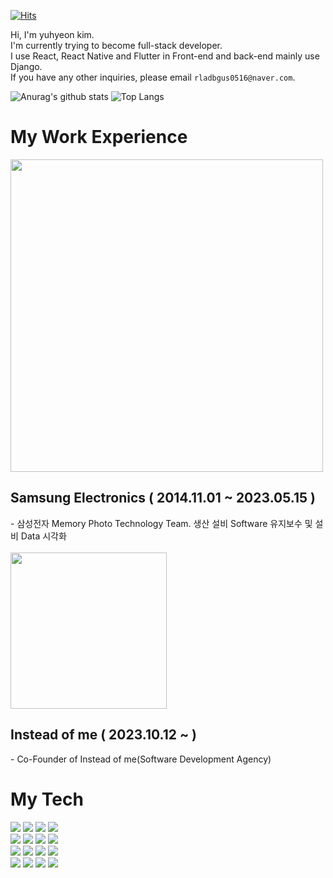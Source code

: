 [![Hits](https://hits.seeyoufarm.com/api/count/incr/badge.svg?url=https%3A%2F%2Fgithub.com%2FYuhyeon0516%2Fhit-counter&count_bg=%23003372&title_bg=%230A70E7&icon=iconify.svg&icon_color=%23FFFFFF&title=Checked&edge_flat=false)](https://hits.seeyoufarm.com)

Hi, I'm yuhyeon kim.  
I'm currently trying to become full-stack developer.  
I use React, React Native and Flutter in Front-end and back-end mainly use Django.  
If you have any other inquiries, please email `rladbgus0516@naver.com`.  

![Anurag's github stats](https://github-readme-stats.vercel.app/api?username=Yuhyeon0516&show_icons=true&theme=tokyonight)
![Top Langs](https://github-readme-stats.vercel.app/api/top-langs/?username=Yuhyeon0516&layout=compact&theme=tokyonight)


# My Work Experience
<div>
  
  <img width=500 src="https://github.com/Yuhyeon0516/Yuhyeon0516/assets/120432007/0e5d0ac0-fc17-4801-b8da-2e5d255c71a1" />

  <h2>Samsung Electronics ( 2014.11.01 ~ 2023.05.15 )</h3>
  - 삼성전자 Memory Photo Technology Team. 생산 설비 Software 유지보수 및 설비 Data 시각화
  <br/><br/>

  <img width=250 src="https://github.com/Yuhyeon0516/Yuhyeon0516/assets/120432007/a3017913-c299-43ea-b5c5-18e6641242e8" />
  <h2>Instead of me ( 2023.10.12 ~ )</h3>
  - Co-Founder of Instead of me(Software Development Agency)
</div>

<div>
  <h1>My Tech</h1>
  <img src="https://img.shields.io/badge/Swift-white?style=flat&logo=swift&logoColor=F05138"/>
  <img src="https://img.shields.io/badge/Python-white?style=flat&logo=python&logoColor=3776AB"/>
  <img src="https://img.shields.io/badge/Django-white?style=flat&logo=django&logoColor=092E20"/>
  <img src="https://img.shields.io/badge/Node.js-white?style=flat&logo=nodedotjs&logoColor=339933"/><br>
  <img src="https://img.shields.io/badge/HTML5-white?style=flat&logo=html5&logoColor=E34F26"/>
  <img src="https://img.shields.io/badge/CSS3-white?style=flat&logo=css3&logoColor=1572B6"/>
  <img src="https://img.shields.io/badge/JavaScript-white?style=flat&logo=javascript&logoColor=F7DF1E"/>
  <img src="https://img.shields.io/badge/TypeScript-white?style=flat&logo=typescript&logoColor=3178C6"/><br>
  <img src="https://img.shields.io/badge/React-white?style=flat&logo=react&logoColor=61DAFB"/>
  <img src="https://img.shields.io/badge/React Native-rgb(255,255,255)?style=flat&logo=react&logoColor=9F32A5"/>
  <img src="https://img.shields.io/badge/Redux-white?style=flat&logo=redux&logoColor=764ABC"/>
  <img src="https://img.shields.io/badge/React Query-white?style=flat&logo=reactquery&logoColor=FF4154"/><br>
  <img src="https://img.shields.io/badge/Dart-white?style=flat&logo=dart&logoColor=0175C2"/>
  <img src="https://img.shields.io/badge/Flutter-white?style=flat&logo=flutter&logoColor=02569B"/>
  <img src="https://img.shields.io/badge/GitHub-white?style=flat&logo=github&logoColor=181717"/>
  <img src="https://img.shields.io/badge/Notion-white?style=flat&logo=notion&logoColor=000000"/>
</div>
